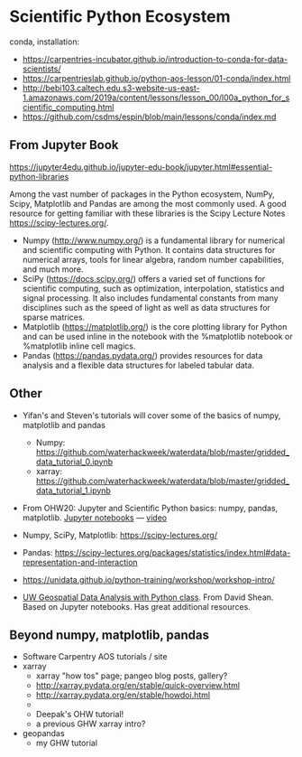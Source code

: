 # Scientific Python Ecosystem

conda, installation:
- https://carpentries-incubator.github.io/introduction-to-conda-for-data-scientists/
- https://carpentrieslab.github.io/python-aos-lesson/01-conda/index.html
- http://bebi103.caltech.edu.s3-website-us-east-1.amazonaws.com/2019a/content/lessons/lesson_00/l00a_python_for_scientific_computing.html
- https://github.com/csdms/espin/blob/main/lessons/conda/index.md

## From Jupyter Book

https://jupyter4edu.github.io/jupyter-edu-book/jupyter.html#essential-python-libraries

Among the vast number of packages in the Python ecosystem, NumPy, Scipy, Matplotlib and Pandas are among the most commonly used. A good resource for getting familiar with these libraries is the Scipy Lecture Notes https://scipy-lectures.org/.

- Numpy (http://www.numpy.org/) is a fundamental library for numerical and scientific computing with Python. It contains data structures for numerical arrays, tools for linear algebra, random number capabilities, and much more.
- SciPy (https://docs.scipy.org/) offers a varied set of functions for scientific computing, such as optimization, interpolation, statistics and signal processing. It also includes fundamental constants from many disciplines such as the speed of light as well as data structures for sparse matrices.
- Matplotlib (https://matplotlib.org/) is the core plotting library for Python and can be used inline in the notebook with the %matplotlib notebook or %matplotlib inline cell magics.
- Pandas (https://pandas.pydata.org/) provides resources for data analysis and a flexible data structures for labeled tabular data.

## Other

- Yifan's and Steven's tutorials will cover some of the basics of numpy, matplotlib and pandas
  - Numpy: https://github.com/waterhackweek/waterdata/blob/master/gridded_data_tutorial_0.ipynb
  - xarray: https://github.com/waterhackweek/waterdata/blob/master/gridded_data_tutorial_1.ipynb

- From OHW20: Jupyter and Scientific Python basics: numpy, pandas, matplotlib. [Jupyter notebooks](https://github.com/oceanhackweek/ohw-preweek/tree/master/data-analysis-modules) — [video](https://youtu.be/CTUAgpvfze0)

- Numpy, SciPy, Matplotlib: https://scipy-lectures.org/
- Pandas: https://scipy-lectures.org/packages/statistics/index.html#data-representation-and-interaction

- https://unidata.github.io/python-training/workshop/workshop-intro/

- [UW Geospatial Data Analysis with Python class](https://github.com/UW-GDA/gda_course_2020). From David Shean. Based on Jupyter notebooks. Has great additional resources.

## Beyond numpy, matplotlib, pandas

- Software Carpentry AOS tutorials / site
- xarray
  - xarray "how tos" page; pangeo blog posts, gallery?
  - http://xarray.pydata.org/en/stable/quick-overview.html
  - http://xarray.pydata.org/en/stable/howdoi.html
  - 
  - Deepak's OHW tutorial!
  - a previous GHW xarray intro?
- geopandas
  - my GHW tutorial